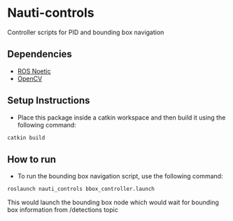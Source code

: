 # Nauti-controls
Controller scripts for PID and bounding box navigation

## Dependencies
- [ROS Noetic](https://wiki.ros.org/noetic/Installation/Ubuntu)
- [OpenCV](https://learnopencv.com/install-opencv-4-on-ubuntu-18-04/)

## Setup Instructions
- Place this package inside a catkin workspace and then build it using the following command:
```bash
catkin build
```

## How to run
- To run the bounding box navigation script, use the following command:
```bash
roslaunch nauti_controls bbox_controller.launch
```
This would launch the bounding box node which would wait for bounding box information from /detections topic
